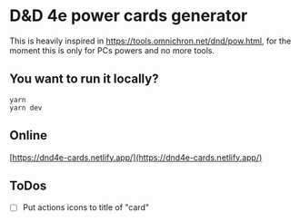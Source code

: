 # D&D 4e power cards generator

This is heavily inspired in https://tools.omnichron.net/dnd/pow.html, for the
moment this is only for PCs powers and no more tools.

## You want to run it locally?
```
yarn
yarn dev
```

## Online

[https://dnd4e-cards.netlify.app/](https://dnd4e-cards.netlify.app/)

## ToDos
- [ ] Put actions icons to title of "card"
